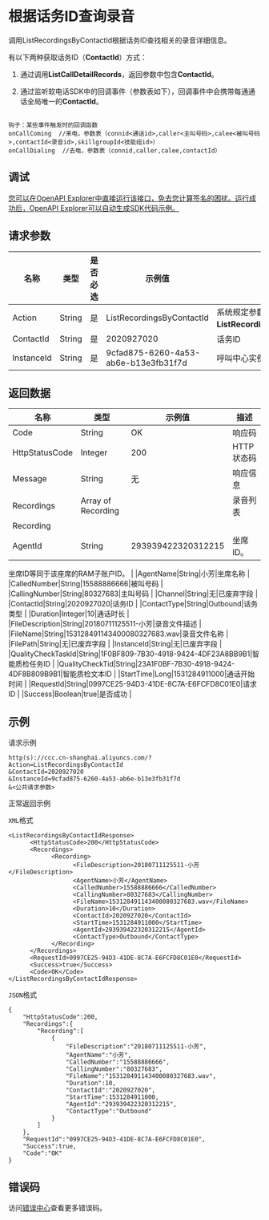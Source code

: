 # 根据话务ID查询录音

调用ListRecordingsByContactId根据话务ID查找相关的录音详细信息。

有以下两种获取话务ID（**ContactId**）方式：

1. 通过调用**ListCallDetailRecords**，返回参数中包含**ContactId**。

2. 通过监听软电话SDK中的回调事件（参数表如下），回调事件中会携带每通通话全局唯一的**ContactId**。

```

钩子：某些事件触发时的回调函数
onCallComing  //来电，参数表（connid<通话id>,caller<主叫号码>,calee<被叫号码>,contactId<录音id>,skillgroupId<技能组id>）
onCallDialing  //去电，参数表（connid,caller,calee,contactId）

```

## 调试

[您可以在OpenAPI Explorer中直接运行该接口，免去您计算签名的困扰。运行成功后，OpenAPI Explorer可以自动生成SDK代码示例。](https://api.aliyun.com/#product=CCC&api=ListRecordingsByContactId&type=RPC&version=2017-07-05)

## 请求参数

|名称|类型|是否必选|示例值|描述|
|--|--|----|---|--|
|Action|String|是|ListRecordingsByContactId|系统规定参数。取值：**ListRecordingsByContactId**。 |
|ContactId|String|是|2020927020|话务ID |
|InstanceId|String|是|9cfad875-6260-4a53-ab6e-b13e3fb31f7d|呼叫中心实例ID |

## 返回数据

|名称|类型|示例值|描述|
|--|--|---|--|
|Code|String|OK|响应码 |
|HttpStatusCode|Integer|200|HTTP状态码 |
|Message|String|无|响应信息 |
|Recordings|Array of Recording| |录音列表 |
|Recording| | | |
|AgentId|String|293939422320312215|坐席ID。

 坐席ID等同于该座席的RAM子账户ID。 |
|AgentName|String|小芳|坐席名称 |
|CalledNumber|String|15588886666|被叫号码 |
|CallingNumber|String|80327683|主叫号码 |
|Channel|String|无|已废弃字段 |
|ContactId|String|2020927020|话务ID |
|ContactType|String|Outbound|话务类型 |
|Duration|Integer|10|通话时长 |
|FileDescription|String|20180711125511-小芳|录音文件描述 |
|FileName|String|153128491143400080327683.wav|录音文件名称 |
|FilePath|String|无|已废弃字段 |
|InstanceId|String|无|已废弃字段 |
|QualityCheckTaskId|String|1F0BF809-7B30-4918-9424-4DF23A8BB9B1|智能质检任务ID |
|QualityCheckTid|String|23A1F0BF-7B30-4918-9424-4DF8B809B9B1|智能质检文本ID |
|StartTime|Long|1531284911000|通话开始时间 |
|RequestId|String|0997CE25-94D3-41DE-8C7A-E6FCFD8C01E0|请求ID |
|Success|Boolean|true|是否成功 |

## 示例

请求示例

```
http(s)://ccc.cn-shanghai.aliyuncs.com/?Action=ListRecordingsByContactId
&ContactId=2020927020
&InstanceId=9cfad875-6260-4a53-ab6e-b13e3fb31f7d
&<公共请求参数>
```

正常返回示例

`XML`格式

```
<ListRecordingsByContactIdResponse>
      <HttpStatusCode>200</HttpStatusCode>
      <Recordings>
            <Recording>
                  <FileDescription>20180711125511-小芳</FileDescription>
                  <AgentName>小芳</AgentName>
                  <CalledNumber>15588886666</CalledNumber>
                  <CallingNumber>80327683</CallingNumber>
                  <FileName>153128491143400080327683.wav</FileName>
                  <Duration>10</Duration>
                  <ContactId>2020927020</ContactId>
                  <StartTime>1531284911000</StartTime>
                  <AgentId>293939422320312215</AgentId>
                  <ContactType>Outbound</ContactType>
            </Recording>
      </Recordings>
      <RequestId>0997CE25-94D3-41DE-8C7A-E6FCFD8C01E0</RequestId>
      <Success>true</Success>
      <Code>OK</Code>
</ListRecordingsByContactIdResponse>
```

`JSON`格式

```
{
    "HttpStatusCode":200,
    "Recordings":{
        "Recording":[
            {
                "FileDescription":"20180711125511-小芳",
                "AgentName":"小芳",
                "CalledNumber":"15588886666",
                "CallingNumber":"80327683",
                "FileName":"153128491143400080327683.wav",
                "Duration":10,
                "ContactId":"2020927020",
                "StartTime":1531284911000,
                "AgentId":"293939422320312215",
                "ContactType":"Outbound"
            }
        ]
    },
    "RequestId":"0997CE25-94D3-41DE-8C7A-E6FCFD8C01E0",
    "Success":true,
    "Code":"OK"
}
```

## 错误码

访问[错误中心](https://error-center.aliyun.com/status/product/CCC)查看更多错误码。

